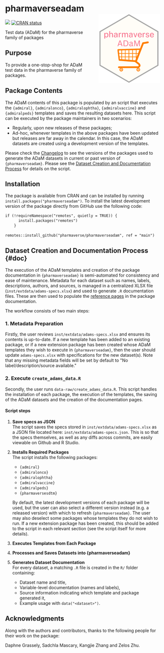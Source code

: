 # pharmaverseadam <img src="man/figures/logo.png" align="right" width="200" style="margin-left:50px;"/>

<!-- badges: start -->

[<img src="http://pharmaverse.org/shields/pharmaverseadam.svg"/>](https://pharmaverse.org)
[![CRAN status](https://www.r-pkg.org/badges/version/pharmaverseadam)](https://CRAN.R-project.org/package=pharmaverseadam)

<!-- badges: end -->

Test data (ADaM) for the pharmaverse family of packages

## Purpose

To provide a one-stop-shop for ADaM test data in the pharmaverse family of packages.

## Package Contents

The ADaM contents of this package is populated by an script that executes the `{admiral}`, `{admiralonco}`, `{admiralophtha}`, `{admiralvaccine}` and `{admiralpeds}` templates and saves the resulting datasets here. This script can be executed by the package maintainers in two scenarios:

*   Regularly, upon new releases of these packages;
*   Ad-hoc, whenever templates in the above packages have been updated but releases are far away in the calendar. In this case, the ADaM datasets are created using a development version of the templates.

Please check the [Changelog](https://pharmaverse.github.io/pharmaverseadam/news/index.html) to see the versions of the packages used to generate the ADaM datasets in current or past version of `{pharmaverseadam}`. Please see the [Dataset Creation and Documentation Process](#doc) for details on the script.

## Installation

The package is available from CRAN and can be installed by running `install.packages("pharmaverseadam")`. To install the latest development version of the package directly from GitHub use the following code:

```         
if (!requireNamespace("remotes", quietly = TRUE)) {
      install.packages("remotes")
    }
    
remotes::install_github("pharmaverse/pharmaverseadam", ref = "main")
```

## Dataset Creation and Documentation Process {#doc}

The execution of the ADaM templates and creation of the package documentation in `{pharmaverseadam}` is semi-automated for consistency and ease of maintenance. Metadata for each dataset such as names, labels, descriptions, authors, and sources, is managed in a centralized XLSX file (`inst/extdata/adams-specs.xlsx`) and used to generate `.R` documentation files. These are then used to populate the [reference pages](https://pharmaverse.github.io/pharmaverseadam/reference/index.html) in the package documentation.

The workflow consists of two main steps:

### 1. Metadata Preparation

Firstly, the user reviews `inst/extdata/adams-specs.xlsx` and ensures its contents is up-to-date. If a new template has been added to an existing package, or if a new extension package has been created whose ADaM templates they wish to execute in `{pharmaverseadam}`, then the user should update `adams-specs.xlsx` with specifications for the new dataset(s). Note that any missing metadata fields will be set by default to "No label/description/source available."

### 2. Execute `create_adams_data.R`

Secondly, the user runs `data-raw/create_adams_data.R`. This script handles the installation of each package, the execution of the templates, the saving of the ADaM datasets and the creation of the documentation pages.

#### Script steps

1. **Save specs as JSON**  
   The script saves the specs stored in `inst/extdata/adams-specs.xlsx` as a JSON file located here: `inst/extdata/adams-specs.json`. 
   This is so that the specs themselves, as well as any diffs across commits, are easily viewable on Github and R Studio.

2. **Installs Required Packages**  
   The script installs the following packages:
   - `{admiral}`
   - `{admiralonco}`
   - `{admiralophtha}`
   - `{admiralvaccine}`
   - `{admiralpeds}`
   - `{pharmaversesdtm}`
   
   By default, the latest development versions of each package will be used, but the user can also select a different version instead (e.g. a released version) with which to refresh `{pharmaverseadam}`. The user may also deselect some packages whose templates they do not wish to run. If a new extension package has been created, this should be added to the script in each relevant section (see the script itself for more details).

3. **Executes Templates from Each Package**  

4. **Processes and Saves Datasets into {pharmaverseadam}**  

5. **Generates Dataset Documentation**  
   For every dataset, a matching `.R` file is created in the `R/` folder containing:
   - Dataset name and title,
   - Variable-level documentation (names and labels),
   - Source information indicating which template and package generated it,
   - Example usage with `data("<dataset>")`.
   
## Acknowledgments

Along with the authors and contributors, thanks to the following people for their work on the package:

Daphne Grassely, Sadchla Mascary, Kangjie Zhang and Zelos Zhu.
